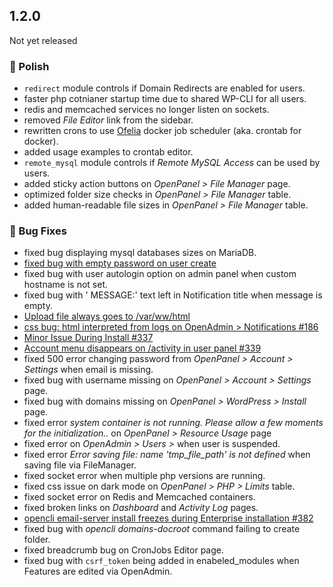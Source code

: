 ## 1.2.0

Not yet released

### 💅 Polish
- `redirect` module controls if Domain Redirects are enabled for users.
- faster php cotnianer startup time due to shared WP-CLI for all users.
- redis and memcached services no longer listen on sockets.
- removed *File Editor* link from the sidebar.
- rewritten crons to use [Ofelia](https://github.com/mcuadros/ofelia/blob/master/docs/jobs.md#job-exec) docker job scheduler (aka. crontab for docker).
- added usage examples to crontab editor.
- `remote_mysql` module controls if *Remote MySQL Access* can be used by users.
- added sticky action buttons on *OpenPanel > File Manager* page.
- optimized folder size checks in *OpenPanel > File Manager* table.
- added human-readable file sizes in *OpenPanel > File Manager* table.

### 🐛 Bug Fixes
- fixed bug displaying mysql databases sizes on MariaDB.
- [fixed bug with empty password on user create](https://community.openpanel.org/d/148-cannot-login-with-new-created-user)
- fixed bug with user autologin option on admin panel when custom hostname is not set.
- fixed bug with ' MESSAGE:' text left in Notification title when message is empty.
- [Upload file always goes to /var/ww/html](https://community.openpanel.org/d/147-upload-file-always-goes-to-varwwhtml)
- [css bug: html interpreted from logs on OpenAdmin > Notifications #186](https://github.com/stefanpejcic/OpenPanel/issues/186)
- [Minor Issue During Install #337](https://github.com/stefanpejcic/OpenPanel/issues/337)
- [Account menu disappears on /activity in user panel #339](https://github.com/stefanpejcic/OpenPanel/issues/339)
- fixed 500 error changing password from *OpenPanel > Account > Settings* when email is missing.
- fixed bug with username missing on *OpenPanel > Account > Settings* page.
- fixed bug with domains missing on *OpenPanel > WordPress > Install* page.
- fixed error *system container is not running. Please allow a few moments for the initialization..* on *OpenPanel > Resource Usage* page
- fixed error on *OpenAdmin > Users >* when user is suspended.
- fixed error *Error saving file: name 'tmp_file_path' is not defined* when saving file via FileManager.
- fixed socket error when multiple php versions are running.
- fixed css issue on dark mode on *OpenPanel > PHP > Limits* table.
- fixed socket error on Redis and Memcached containers.
- fixed broken links on *Dashboard* and *Activity Log* pages.
- [opencli email-server install freezes during Enterprise installation #382](https://github.com/stefanpejcic/OpenPanel/issues/382)
- fixed bug with *opencli domains-docroot* command failing to create folder.
- fixed breadcrumb bug on CronJobs Editor page.
- fixed bug with `csrf_token` being added in enabeled_modules when Features are edited via OpenAdmin.
